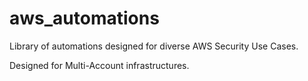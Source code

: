 # aws_automations
Library of automations designed for diverse AWS Security Use Cases.

Designed for Multi-Account infrastructures.
